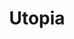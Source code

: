 ---
layout: ../../layouts/PostLayout.astro
title: 'Utopia'
pubDate: 2024-11-05
images:
    path: '/pics/utopia.jpg'
    alt: 'Utopia art.'
tags: ["video"]
---